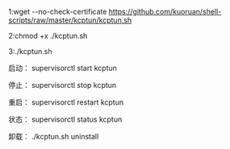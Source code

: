 1:wget --no-check-certificate https://github.com/kuoruan/shell-scripts/raw/master/kcptun/kcptun.sh

2:chmod +x ./kcptun.sh

3:./kcptun.sh


启动：
supervisorctl start kcptun

停止：
supervisorctl stop kcptun

重启：
supervisorctl restart kcptun

状态：
supervisorctl status kcptun

卸载：
./kcptun.sh uninstall
